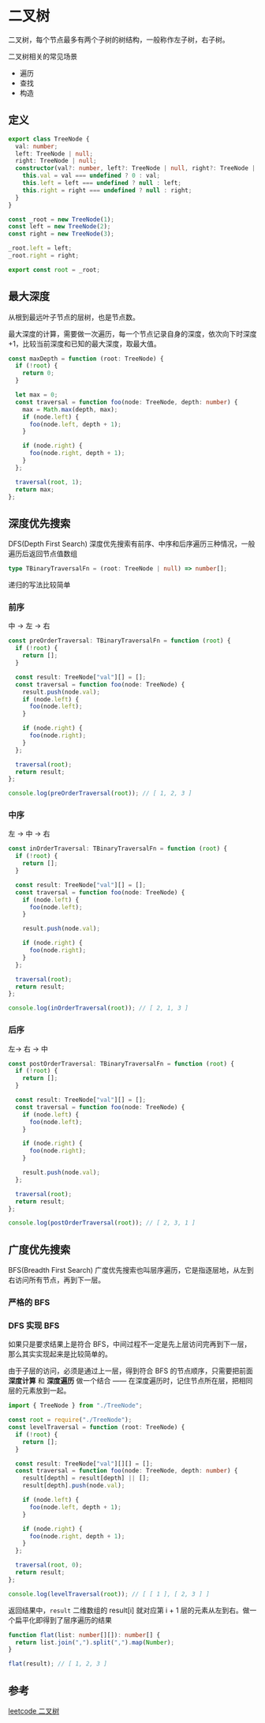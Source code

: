 # 二叉树

二叉树，每个节点最多有两个子树的树结构，一般称作左子树，右子树。

二叉树相关的常见场景

- 遍历
- 查找
- 构造

## 定义

```ts title="TreeNode.ts"
export class TreeNode {
  val: number;
  left: TreeNode | null;
  right: TreeNode | null;
  constructor(val?: number, left?: TreeNode | null, right?: TreeNode | null) {
    this.val = val === undefined ? 0 : val;
    this.left = left === undefined ? null : left;
    this.right = right === undefined ? null : right;
  }
}

const _root = new TreeNode(1);
const left = new TreeNode(2);
const right = new TreeNode(3);

_root.left = left;
_root.right = right;

export const root = _root;
```

## 最大深度

从根到最远叶子节点的层树，也是节点数。

最大深度的计算，需要做一次遍历，每一个节点记录自身的深度，依次向下时深度+1，比较当前深度和已知的最大深度，取最大值。

```ts title="maxDepth.ts"
const maxDepth = function (root: TreeNode) {
  if (!root) {
    return 0;
  }

  let max = 0;
  const traversal = function foo(node: TreeNode, depth: number) {
    max = Math.max(depth, max);
    if (node.left) {
      foo(node.left, depth + 1);
    }

    if (node.right) {
      foo(node.right, depth + 1);
    }
  };

  traversal(root, 1);
  return max;
};
```

## 深度优先搜索

DFS(Depth First Search) 深度优先搜索有前序、中序和后序遍历三种情况，一般遍历后返回节点值数组

```ts
type TBinaryTraversalFn = (root: TreeNode | null) => number[];
```

递归的写法比较简单

### 前序

中 -> 左 -> 右

```ts title="preOrderTraversal.ts"
const preOrderTraversal: TBinaryTraversalFn = function (root) {
  if (!root) {
    return [];
  }

  const result: TreeNode["val"][] = [];
  const traversal = function foo(node: TreeNode) {
    result.push(node.val);
    if (node.left) {
      foo(node.left);
    }

    if (node.right) {
      foo(node.right);
    }
  };

  traversal(root);
  return result;
};

console.log(preOrderTraversal(root)); // [ 1, 2, 3 ]
```

### 中序

左 -> 中 -> 右

```ts title="inOrderTraversal.ts"
const inOrderTraversal: TBinaryTraversalFn = function (root) {
  if (!root) {
    return [];
  }

  const result: TreeNode["val"][] = [];
  const traversal = function foo(node: TreeNode) {
    if (node.left) {
      foo(node.left);
    }

    result.push(node.val);

    if (node.right) {
      foo(node.right);
    }
  };

  traversal(root);
  return result;
};

console.log(inOrderTraversal(root)); // [ 2, 1, 3 ]
```

### 后序

左-> 右 -> 中

```ts title="postOrderTraversal.ts"
const postOrderTraversal: TBinaryTraversalFn = function (root) {
  if (!root) {
    return [];
  }

  const result: TreeNode["val"][] = [];
  const traversal = function foo(node: TreeNode) {
    if (node.left) {
      foo(node.left);
    }

    if (node.right) {
      foo(node.right);
    }

    result.push(node.val);
  };

  traversal(root);
  return result;
};

console.log(postOrderTraversal(root)); // [ 2, 3, 1 ]
```

## 广度优先搜索

BFS(Breadth First Search) 广度优先搜索也叫层序遍历，它是指逐层地，从左到右访问所有节点，再到下一层。

### 严格的 BFS

### DFS 实现 BFS

如果只是要求结果上是符合 BFS，中间过程不一定是先上层访问完再到下一层，那么其实实现起来是比较简单的。

由于子层的访问，必须是通过上一层，得到符合 BFS 的节点顺序，只需要把前面 **深度计算** 和 **深度遍历** 做一个结合 —— 在深度遍历时，记住节点所在层，把相同层的元素放到一起。

```ts title="levelTraversal.ts"
import { TreeNode } from "./TreeNode";

const root = require("./TreeNode");
const levelTraversal = function (root: TreeNode) {
  if (!root) {
    return [];
  }

  const result: TreeNode["val"][][] = [];
  const traversal = function foo(node: TreeNode, depth: number) {
    result[depth] = result[depth] || [];
    result[depth].push(node.val);

    if (node.left) {
      foo(node.left, depth + 1);
    }

    if (node.right) {
      foo(node.right, depth + 1);
    }
  };

  traversal(root, 0);
  return result;
};

console.log(levelTraversal(root)); // [ [ 1 ], [ 2, 3 ] ]
```

返回结果中，`result` 二维数组的 result[i] 就对应第 i + 1 层的元素从左到右。做一个扁平化即得到了层序遍历的结果

```ts
function flat(list: number[][]): number[] {
  return list.join(",").split(",").map(Number);
}

flat(result); // [ 1, 2, 3 ]
```

## 参考

[leetcode 二叉树](https://leetcode.cn/leetbook/read/data-structure-binary-tree/xes3em/)
